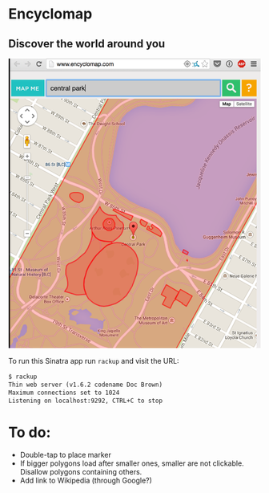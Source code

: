 # Encyclomap

## Discover the world around you

![encyclomap.com](https://raw.githubusercontent.com/tute/encyclomap/master/public/enyclomap-in-central-park.png)


To run this Sinatra app run `rackup` and visit the URL:

```
$ rackup
Thin web server (v1.6.2 codename Doc Brown)
Maximum connections set to 1024
Listening on localhost:9292, CTRL+C to stop
```


# To do:

* Double-tap to place marker
* If bigger polygons load after smaller ones, smaller are not clickable.
  Disallow polygons containing others.
* Add link to Wikipedia (through Google?)
